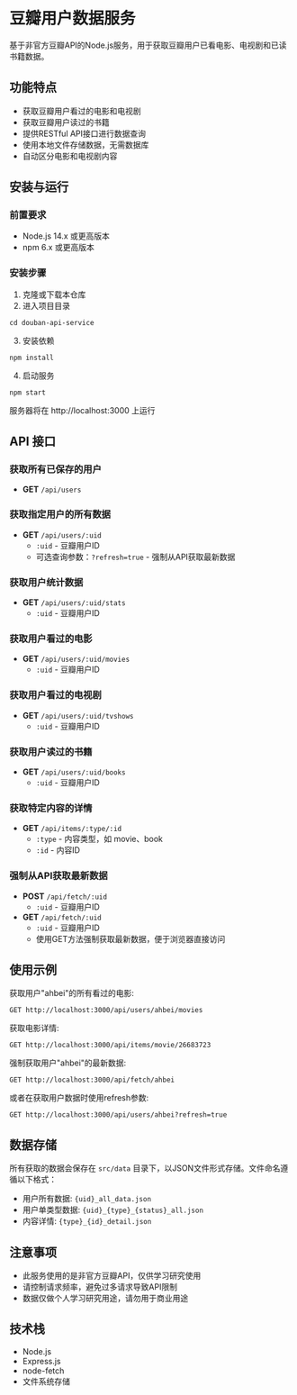 # 豆瓣用户数据服务

基于非官方豆瓣API的Node.js服务，用于获取豆瓣用户已看电影、电视剧和已读书籍数据。

## 功能特点

- 获取豆瓣用户看过的电影和电视剧
- 获取豆瓣用户读过的书籍
- 提供RESTful API接口进行数据查询
- 使用本地文件存储数据，无需数据库
- 自动区分电影和电视剧内容

## 安装与运行

### 前置要求

- Node.js 14.x 或更高版本
- npm 6.x 或更高版本

### 安装步骤

1. 克隆或下载本仓库
2. 进入项目目录
```
cd douban-api-service
```
3. 安装依赖
```
npm install
```
4. 启动服务
```
npm start
```

服务器将在 http://localhost:3000 上运行

## API 接口

### 获取所有已保存的用户
- **GET** `/api/users`

### 获取指定用户的所有数据
- **GET** `/api/users/:uid`
  - `:uid` - 豆瓣用户ID
  - 可选查询参数：`?refresh=true` - 强制从API获取最新数据

### 获取用户统计数据
- **GET** `/api/users/:uid/stats`
  - `:uid` - 豆瓣用户ID

### 获取用户看过的电影
- **GET** `/api/users/:uid/movies`
  - `:uid` - 豆瓣用户ID

### 获取用户看过的电视剧
- **GET** `/api/users/:uid/tvshows`
  - `:uid` - 豆瓣用户ID

### 获取用户读过的书籍
- **GET** `/api/users/:uid/books`
  - `:uid` - 豆瓣用户ID

### 获取特定内容的详情
- **GET** `/api/items/:type/:id`
  - `:type` - 内容类型，如 movie、book
  - `:id` - 内容ID

### 强制从API获取最新数据
- **POST** `/api/fetch/:uid`
  - `:uid` - 豆瓣用户ID
- **GET** `/api/fetch/:uid`
  - `:uid` - 豆瓣用户ID
  - 使用GET方法强制获取最新数据，便于浏览器直接访问

## 使用示例

获取用户"ahbei"的所有看过的电影:
```
GET http://localhost:3000/api/users/ahbei/movies
```

获取电影详情:
```
GET http://localhost:3000/api/items/movie/26683723
```

强制获取用户"ahbei"的最新数据:
```
GET http://localhost:3000/api/fetch/ahbei
```

或者在获取用户数据时使用refresh参数:
```
GET http://localhost:3000/api/users/ahbei?refresh=true
```

## 数据存储

所有获取的数据会保存在 `src/data` 目录下，以JSON文件形式存储。文件命名遵循以下格式：

- 用户所有数据: `{uid}_all_data.json`
- 用户单类型数据: `{uid}_{type}_{status}_all.json`
- 内容详情: `{type}_{id}_detail.json`

## 注意事项

- 此服务使用的是非官方豆瓣API，仅供学习研究使用
- 请控制请求频率，避免过多请求导致API限制
- 数据仅做个人学习研究用途，请勿用于商业用途

## 技术栈

- Node.js
- Express.js
- node-fetch
- 文件系统存储 